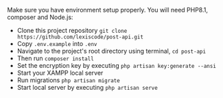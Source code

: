 Make sure you have environment setup properly. You will need PHP8.1, composer and Node.js:

- Clone this project repository `git clone https://github.com/lexiscode/post-api.git`
- Copy `.env.example` into `.env` 
- Navigate to the project's root directory using terminal, `cd post-api`
- Then run `composer install`
- Set the encryption key by executing `php artisan key:generate --ansi`
- Start your XAMPP local server
- Run migrations `php artisan migrate`
- Start local server by executing  `php artisan serve`

